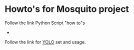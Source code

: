 # Howto's for Mosquito project

Follow the link Python Script ["how to"s ](HowToPython.md)

-
Follow the link for [YOLO](HowToYolo.md) set and usage.


